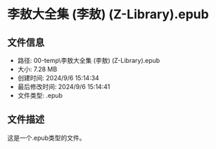 ﻿# 李敖大全集 (李敖) (Z-Library).epub

## 文件信息
- 路径: 00-temp\李敖大全集 (李敖) (Z-Library).epub
- 大小: 7.28 MB
- 创建时间: 2024/9/6 15:14:34
- 最后修改时间: 2024/9/6 15:14:41
- 文件类型: .epub

## 文件描述
这是一个.epub类型的文件。

